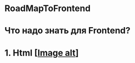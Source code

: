 # RoadMapToFrontend
# Что надо знать для Frontend?
# 1. Html [[Image alt](https://github.com/nezikog/IMAGES/blob/main/HTML.png)]



